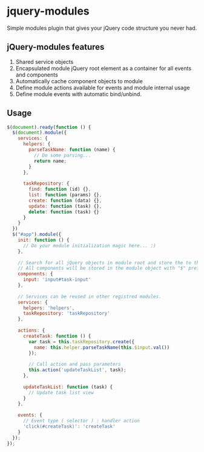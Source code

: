 # jquery-modules
Simple modules plugin that gives your jQuery code structure you never had.

## jQuery-modules features
1. Shared service objects
2. Encapsulated module jQuery root element as a container for all events and components
3. Automatically cache component objects to module
4. Define module actions available for events and module internal usage
5. Define module events with automatic bind/unbind.

## Usage

```js
$(document).ready(function () {
  $(document).module({
    services: {
      helpers: {
        parseTaskName: function (name) {
          // Do some parsing...
          return name;
        }
      },
      
      taskRepository: {
        find: function (id) {},
        list: function (params) {},
        create: function (data) {},
        update: function (task) {},
        delete: function (task) {}
      }
    }
  })
  $("#app").module({
    init: function () {
      // Do your module initialization magic here... :)
    },
    
    // Search for all jQuery objects in module root and store the to the module object.
    // All components will be stored in the module object with "$" prefix.
    components: {
      input: 'input#task-input'
    },
    
    // Services can be reused in other registred modules.
    services: {
      helpers: 'helpers',
      taskRepository: 'taskRepository'
    },
    
    actions: {
      createTask: function () {
        var task = this.taskRepository.create({
          name: this.helper.parseTaskName(this.$input.val())
        });
        
        // Call action and pass parameters
        this.action('updateTaskList', task);
      },
      
      updateTaskList: function (task) {
        // Update task list view
      }
    },
    
    events: {
      // Event type ( selector ) : handler action
      'click(#createTask)': 'createTask'
    }
  });
});
